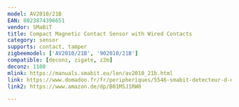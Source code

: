 ```yaml
---
model: AV2010/21B
EAN: 8023874396651
vendor: SMaBiT
title: Compact Magnetic Contact Sensor with Wired Contacts
category: sensor
supports: contact, tamper
zigbeemodel: ['AV2010/21B', '902010/21B']
compatible: [deconz, zigate, z2m]
deconz: 1100
mlink: https://manuals.smabit.eu/len/av2010_21b.html
link: https://www.domadoo.fr/fr/peripheriques/5546-smabit-detecteur-d-ouverture-zigbee-entree-capteurs-filaires-8023874396651.html
link2: https://www.amazon.de/dp/B01MSJ1RW0

---
```

